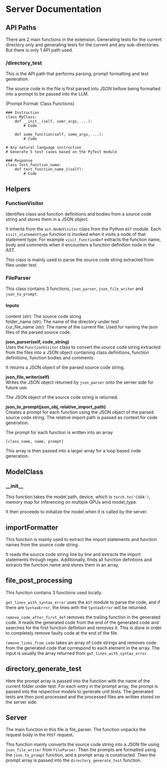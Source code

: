 # Server Documentation

## API Paths

There are 2 main functions in the extension. Generating tests for the current directory only and generating tests for the current and any sub-directories. But there is only 1 API path used.

### /directory_test

This is the API path that performs parsing, prompt formatting and test generation.

The source code in the file is first parsed into JSON before being formatted into a prompt to be passed into the LLM.

(Prompt Format: Class Functions)

```
### Instruction
class MyClass:
    def __init__(self, somr_args, ...):
        # Code

    def some_function(self, some_args, ...):
        # Code

# Any natural language instruction
# Generate 5 test cases based on the PyTest module

### Response
class Test_function_name:
    def test_function_name_1(self):
        # Code
```

## Helpers

### FunctionVisitor

Identifies class and function definitions and bodies from a source code string and stores them in a JSON object.

It inherits from the `ast.NodeVisitor` class from the Python `AST` module. Each `visit_statementtype` function is invoked when it visits a node of that statement type. For example `visit_FunctionDef` extracts the function name, body and comments when it encounters a function definition node in the AST.

This class is mainly used to parse the source code string extracted from files under test.

### FileParser

This class contains 3 functions, `json_parser`, `json_file_writer` and `json_to_prompt`.

#### Inputs

content (str): The source code string \
folder_name (str): The name of the directory under test \
cur_file_name (str): The name of the current file. Used for naming the json files of the parsed source code.

**json_parser(self, code_string)** \
Uses the `FunctionVisitor` class to convert the source code string extracted from the files into a JSON object containing class definitions, function definitions, function bodies and comments.

It returns a JSON object of the parsed source code string.

**json_file_writer(self)** \
Writes the JSON object returned by `json_parser` onto the server side for future use.

The JSON object of the source code string is returned.

**json_to_prompt(json_obj, relative_import_path)** \
Creates a prompt for each function using the JSON object of the parsed source code string. The relative import path is passed as context for code generation.

The prompt for each function is written into an array

```
[class_name, name, prompt]
```

This array is then passed into a larger array for a loop based code generation.

## ModelClass

### **\_\_init\_\_**

This function takes the model path, device, which is `torch.to('CUDA')`, memory map for inferencing on multiple GPUs amd model_type.

It then proceeds to initialize the model when it is called by the server.

## importFormatter

This function is mainly used to extract the import statements and function names from the source code string.

It reads the source code string line by line and extracts the import statements through regex. Additionally, finds all function defintions and extracts the function name and stores them in an array,

## file_post_processing

This function contains 3 functions used locally.

`get_lines_with_syntax_error` uses the `AST` module to parse the code, and if there are `SyntaxError`, the lines with the `SyntaxError` will be returned.

`remove_code_after_first_def` removes the trailing function in the generated code. It reads the generated code from the end of the generated code and searches for the first function defintion and removes it. This is done in order to completely remove faulty code at the end of the file.

`remove_lines_from_code` takes an array of code strings and removes code from the generated code that correspond to each element in the array. The input is usually the array returned from `get_lines_with_syntax_error`.

## directory_generate_test

Here the prompt array is passed into the function with the name of the current folder under test. For each entry in the prompt array, the prompt is passed into the respective models to generate unit tests. The generated tests are then post processed and the processed files are written stored on the server side.

## Server

The main function in this file is file_parser. The function unpacks the request body in the `POST` request.

This function mainly converts the source code string into a JSON file using `json_file_writer` from `FileParser`. Then the prompts are formatted using the `json_to_prompt` function, and a prompt array is constructed. Then the prompt array is passed into the `directory_generate_test` function.
